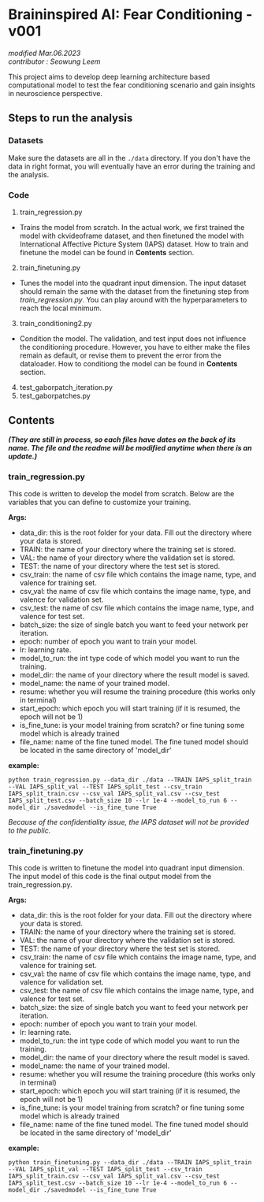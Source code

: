 # Braininspired AI: Fear Conditioning - v001

*modified Mar.06.2023* \
*contributor : Seowung Leem*

This project aims to develop deep learning architecture based computational model to test the fear conditioning scenario and gain insights in neuroscience perspective. 


## Steps to run the analysis

### Datasets

Make sure the datasets are all in the `./data` directory. If you don't have the data in right format, you will eventually have an error during the training and the analysis.



### Code
1. train_regression.py
- Trains the model from scratch. In the actual work, we first trained the model with ckvideoframe dataset, and then finetuned the model with International Affective Picture System (IAPS) dataset. How to train and finetune the model can be found in **Contents** section. 

2. train_finetuning.py
- Tunes the model into the quadrant input dimension. The input dataset should remain the same with the dataset from the finetuning step from *train_regression.py*. You can play around with the hyperparameters to reach the local minimum. 

3. train_conditioning2.py
- Condition the model. The validation, and test input does not influence the conditioning procedure. However, you have to either make the files remain as default, or revise them to prevent the error from the dataloader. How to conditiong the model can be found in **Contents** section. 

4. test_gaborpatch_iteration.py
5. test_gaborpatches.py


## Contents

***(They are still in process, so each files have dates on the back of its name. The file and the readme will be modified anytime when there is an update.)*** 


### train_regression.py

This code is written to develop the model from scratch. Below are the variables that you can define to customize your training. 

**Args:**
- data_dir: this is the root folder for your data. Fill out the directory where your data is stored.
- TRAIN: the name of your directory where the training set is stored.
- VAL: the name of your directory where the validation set is stored.
- TEST: the name of your directory where the test set is stored.
- csv_train: the name of csv file which contains the image name, type, and valence for training set. 
- csv_val: the name of csv file which contains the image name, type, and valence for validation set. 
- csv_test: the name of csv file which contains the image name, type, and valence for test set. 
- batch_size: the size of single batch you want to feed your network per iteration.
- epoch: number of epoch you want to train your model.
- lr: learning rate.
- model_to_run: the int type code of which model you want to run the training.
- model_dir: the name of your directory where the result model is saved. 
- model_name: the name of your trained model. 
- resume: whether you will resume the training procedure (this works only in terminal)
- start_epoch: which epoch you will start training (if it is resumed, the epoch will not be 1)
- is_fine_tune: is your model training from scratch? or fine tuning some model which is already trained
- file_name: name of the fine tuned model. The fine tuned model should be located in the same directory of 'model_dir'



**example:**
```
python train_regression.py --data_dir ./data --TRAIN IAPS_split_train --VAL IAPS_split_val --TEST IAPS_split_test --csv_train IAPS_split_train.csv --csv_val IAPS_split_val.csv --csv_test IAPS_split_test.csv --batch_size 10 --lr 1e-4 --model_to_run 6 --model_dir ./savedmodel --is_fine_tune True 
```

*Because of the confidentiality issue, the IAPS dataset will not be provided to the public.*

### train_finetuning.py

This code is written to finetune the model into quadrant input dimension. The input model of this code is the final output model from the train_regression.py. 

**Args:**
- data_dir: this is the root folder for your data. Fill out the directory where your data is stored.
- TRAIN: the name of your directory where the training set is stored.
- VAL: the name of your directory where the validation set is stored.
- TEST: the name of your directory where the test set is stored.
- csv_train: the name of csv file which contains the image name, type, and valence for training set. 
- csv_val: the name of csv file which contains the image name, type, and valence for validation set. 
- csv_test: the name of csv file which contains the image name, type, and valence for test set. 
- batch_size: the size of single batch you want to feed your network per iteration.
- epoch: number of epoch you want to train your model.
- lr: learning rate.
- model_to_run: the int type code of which model you want to run the training.
- model_dir: the name of your directory where the result model is saved. 
- model_name: the name of your trained model. 
- resume: whether you will resume the training procedure (this works only in terminal)
- start_epoch: which epoch you will start training (if it is resumed, the epoch will not be 1)
- is_fine_tune: is your model training from scratch? or fine tuning some model which is already trained
- file_name: name of the fine tuned model. The fine tuned model should be located in the same directory of 'model_dir'



**example:**
```
python train_finetuning.py --data_dir ./data --TRAIN IAPS_split_train --VAL IAPS_split_val --TEST IAPS_split_test --csv_train IAPS_split_train.csv --csv_val IAPS_split_val.csv --csv_test IAPS_split_test.csv --batch_size 10 --lr 1e-4 --model_to_run 6 --model_dir ./savedmodel --is_fine_tune True 
```
